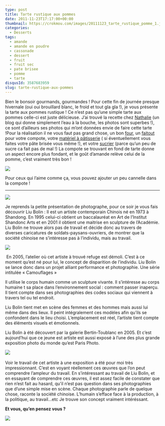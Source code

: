 ```yaml
---
type: post
title: Tarte rustique aux pommes
date: 2011-11-23T17:17:00+00:00
thumbnail: https://crokmou.com/images/20111123_tarte_rustique_pomme_1.jpg
categories: 
  - Desserts
tags: 
  - amande
  - amande en poudre
  - cassonade
  - dessert
  - fruit
  - fruit sec
  - pate brisee
  - pomme
  - tarte
disqusId: 3587683959
slug: tarte-rustique-aux-pommes
---
```


Bien le bonsoir gourmands, gourmandes ! Pour cette fin de journée presque hivernale (oui oui brouillard blanc, le froid et tout gla gla !), je vous présente la tarte aux pommes rustique ! Ce n’est pas qu’une simple tarte aux pommes celle-ci est juste délicieuse. J’ai trouvé la recette chez [Nathalie](http://www.lacuisinedenathalie.com/article-tarte-rustique-aux-pommes-recette-facile-la-cuisine-de-nathalie-88624146.html) (un blog qui donne simplement l’eau à la bouche, les photos sont superbes !), ce sont d’ailleurs ses photos qui m’ont données envie de faire cette tarte !Pour la réalisation il ne vous faut pas grand chose, un bon [four](http://www.rueducommerce.fr/m/pl/malid:9404136), un [faitout](http://www.rueducommerce.fr/m/pl/malid:15123303) pour votre compote, votre [matériel à pâtisserie](http://www.rueducommerce.fr/m/pl/malid:12468605) ( si éventuellement vous faites votre pâte brisée vous même !), et votre [sucrier](http://www.rueducommerce.fr/m/pl/malid:4769905) (parce qu’un peu de sucre ca fait pas de mal !) La compote se trouvant en fond de tarte donne un aspect encore plus fondant, et le goût d’amande relève celui de la pomme, c’est vraiment très bon !

[![](http://2.bp.blogspot.com/-F7XHcKhyAeY/Ts0frQnnqLI/AAAAAAAABKw/dqaZJdd8YI4/s1600/Tarte+pommes+rustique.jpg)](http://2.bp.blogspot.com/-F7XHcKhyAeY/Ts0frQnnqLI/AAAAAAAABKw/dqaZJdd8YI4/s1600/Tarte+pommes+rustique.jpg)

Pour ceux qui l’aime comme ça, vous pouvez ajouter un peu cannelle dans la compote !

__________

[![](http://1.bp.blogspot.com/-LQ_k45oY4lg/Ts0hxDFQifI/AAAAAAAABLQ/LdPCZQgJIlw/s1600/liu-bolin-11.jpg)](http://1.bp.blogspot.com/-LQ_k45oY4lg/Ts0hxDFQifI/AAAAAAAABLQ/LdPCZQgJIlw/s1600/liu-bolin-11.jpg)

Je reprends la petite présentation de photographe, pour ce soir je vous fais découvrir Liu Bolin : Il est un artiste contemporain Chinois né en 1973 à Shandong. En 1995 celui-ci obtient un baccalauréat en Art de l’Institut Shandonc Arts et en 2001 il obtient une maitrise en sculpture de l’Académie. Liu Bolin ne trouve alors pas de travail et décide donc au travers de diverses caricatures de soldats-paysans-ouvriers, de montrer que la société chinoise ne s’intéresse pas à l’individu, mais au travail.

[![](http://4.bp.blogspot.com/-doVfpjqzxHk/Ts0hc5OG5QI/AAAAAAAABLA/qqYyn4NLe0Y/s320/Arena-liu-bolin.jpg)](http://4.bp.blogspot.com/-doVfpjqzxHk/Ts0hc5OG5QI/AAAAAAAABLA/qqYyn4NLe0Y/s1600/Arena-liu-bolin.jpg)

 En 2005, l’atelier où cet artiste à trouvé refuge est démoli. C’est à ce moment qu’est né pour lui, le concept de disparition de l’individu. Liu Bolin se lance donc dans un projet alliant performance et photographie. Une série intitulée « Camouflages » 

Il utilise le corps humain comme un sculpture vivante. Il s’intéresse au corps humaine t sa place dans l’environnement social : comment passer inaperçu. Il tient compte dans ses photographies des codes sociaux qui viennent à travers tel ou tel endroit.

Liu Bolin tient met en scène des femmes et des hommes mais aussi lui même dans des lieux. Il peint intégralement ces modèles afin qu’ils se confondent dans le lieu choisi. L’emplacement est réel, l’artiste tient compte des éléments visuels et émotionnels.

Liu Bolin à été découvert par la galerie Bertin-Toublanc en 2005\. Et c’est aujourd’hui que ce jeune est artiste est aussi exposé à l’une des plus grande exposition photo du monde qu’est Paris Photo.

[![](http://3.bp.blogspot.com/-lFAuVzsE8m8/Ts0hd3TZBgI/AAAAAAAABLI/MXxA9mPHxDM/s320/Liu-Bolin-via-artcat.jpg)](http://3.bp.blogspot.com/-lFAuVzsE8m8/Ts0hd3TZBgI/AAAAAAAABLI/MXxA9mPHxDM/s1600/Liu-Bolin-via-artcat.jpg) 

Voir le travail de cet artiste à une exposition a été pour moi très impressionnant. C’est en voyant réellement ces œuvres que l’on peut comprendre l’ampleur du travail. En s’intéressant au travail de Liu Bolin, et en essayant de comprendre ces œuvres, il est assez facile de constater que rien n’est fait au hasard, qu’il n’est pas question dans ses photographies que d’une simple mise en scène. Chaque photographie parle de quelque chose, raconte la société chinoise. L’humain s’efface face à la production, à la politique, au travail…etc Je trouve son concept vraiment intéréssant.

**Et vous, qu’en pensez vous ?**

[![](http://4.bp.blogspot.com/-2bLosyMFac4/TxhFg0sR2dI/AAAAAAAABec/Mzg1OnlXUmM/s1600/Signature+copie.jpg)](http://4.bp.blogspot.com/-2bLosyMFac4/TxhFg0sR2dI/AAAAAAAABec/Mzg1OnlXUmM/s1600/Signature+copie.jpg)

